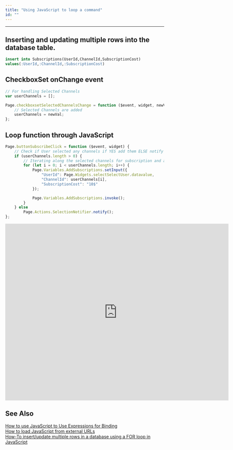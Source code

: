 ```yaml
---
title: "Using JavaScript to loop a command"
id: ""
---
```

---

## Inserting and updating multiple rows into the database table. 

```sql
insert into Subscriptions(UserId,ChannelId,SubscriptionCost) 
values(:UserId,:ChannelId,:SubscriptionCost)
```    

## CheckboxSet onChange event

```js   
// For handling Selected Channels
var userChannels = [];

Page.checkboxsetSelectedChannelsChange = function ($event, widget, newVal, oldVal) {
    // Selected Channels are added
    userChannels = newVal;
};
```

## Loop function through JavaScript

```js   
Page.buttonSubscribeClick = function ($event, widget) {
    // Check if User selected any channels if YES add them ELSE notify him
    if (userChannels.length > 0) {
        // Iterating along the selected channels for subscription and adding them
        for (let i = 0; i < userChannels.length; i++) {
            Page.Variables.AddSubscriptions.setInput({
                "UserId": Page.Widgets.selectSelectUser.datavalue,
                "ChannelId": userChannels[i],
                "SubscriptionCost": "10$"
            });

            Page.Variables.AddSubscriptions.invoke();
        }
    } else
        Page.Actions.SelectionNotifier.notify();
};
```    

<iframe width="708" height="560" src="https://docs.google.com/presentation/d/e/2PACX-1vQxHInykV_LRP0ApP4mVm32-2v7bexGZKIPQTzrb8ZakIdXo3D3yHoFt4fByapn0Ee6XpmWRz0AVNW0/embed?start=false&amp;loop=false&amp;delayms=3000" frameborder="0" allowfullscreen="allowfullscreen" mozallowfullscreen="mozallowfullscreen" webkitallowfullscreen="webkitallowfullscreen"></iframe>


## See Also

[How to use JavaScript to Use Expressions for Binding](/learn/how-tos/using-javascript-binding/)  
[How to load JavaScript from external URLs](/learn/how-tos/using-javascript-external-url/)  
[How-To insert/update multiple rows in a database using a FOR loop in JavaScript](/learn/how-tos/using-javascript-loop-command/)  
